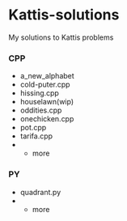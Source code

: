 # Kattis-solutions
My solutions to Kattis problems

### CPP
- a_new_alphabet
- cold-puter.cpp
- hissing.cpp
- houselawn(wip)
- oddities.cpp
- onechicken.cpp
- pot.cpp
- tarifa.cpp
- + more

### PY
- quadrant.py
- + more